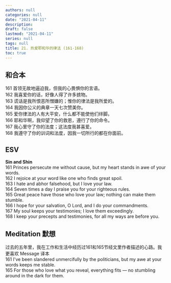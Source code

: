 ```yaml
---
authors: null
categories: null
date: "2021-04-11"
description: 
draft: false
lastmod: "2021-04-11"
series: null
tags: null
title: 21. 热爱耶和华的律法 (161-168)
toc: true
---
```


## 和合本

161 首领无故地逼迫我，但我的心畏惧你的言语。  
162 我喜爱你的话，好像人得了许多掳物。  
163 谎话是我所恨恶所憎嫌的；惟你的律法是我所爱的。  
164 我因你公义的典章一天七次赞美你。  
165 爱你律法的人有大平安，什么都不能使他们绊脚。  
166 耶和华啊，我仰望了你的救恩，遵行了你的命令。  
167 我心里守了你的法度；这法度我甚喜爱。  
168 我遵守了你的训词和法度，因我一切所行的都在你面前。  

## ESV  
**Sin and Shin**  
161 Princes persecute me without cause, but my heart stands in awe of your words.  
162 I rejoice at your word like one who finds great spoil.   
163 I hate and abhor falsehood, but I love your law.   
164 Seven times a day I praise you for your righteous rules.   
165 Great peace have those who love your law; nothing can make them stumble.   
166 I hope for your salvation, O Lord, and I do your commandments.   
167 My soul keeps your testimonies; I love them exceedingly.   
168 I keep your precepts and testimonies, for all my ways are before you.   

## Meditation 默想

过去的五年里，我在工作和生活中经历过161和165节经文里作者描述的心路。我更喜欢 Message 译本  
161 I've been slandered unmercifully by the politicians, but my awe at your words keeps me stable.  
165 For those who love what you reveal, everything fits — no stumbling around in the dark for them.  
